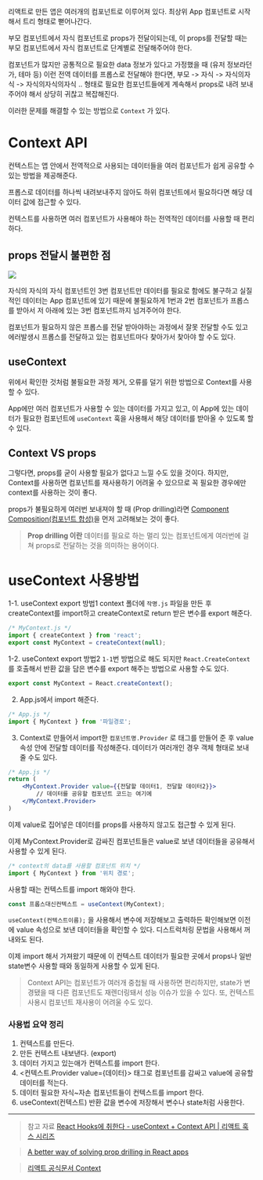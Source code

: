 리액트로 만든 앱은 여러개의 컴포넌트로 이루어져 있다.
최상위 App 컴포넌트로 시작해서 트리 형태로 뻗어나간다.

부모 컴포넌트에서 자식 컴포넌트로 props가 전달이되는데, 이 props를 전달할 때는 부모 컴포넌트에서 자식 컴포넌트로 단계별로 전달해주어야 한다.

컴포넌트가 많지만 공통적으로 필요한 data 정보가 있다고 가정했을 때 (유저 정보라던가, 테마 등) 이런 전역 데이터를 프롭스로 전달해야 한다면, 부모 -> 자식 -> 자식의자식 -> 자식의자식의자식 .. 형태로 필요한 컴포넌트들에게 계속해서 props로 내려 보내주어야 해서 상당히 귀찮고 복잡해진다.

이러한 문제를 해결할 수 있는 방법으로 `Context` 가 있다.

# Context API

컨텍스트는 앱 안에서 전역적으로 사용되는 데이터들을 여러 컴포넌트가 쉽게 공유할 수 있는 방법을 제공해준다.

프롭스로 데이터를 하나씩 내려보내주지 않아도 하위 컴포넌트에서 필요하다면 해당 데이터 값에 접근할 수 있다.

컨텍스트를 사용하면 여러 컴포넌트가 사용해야 하는 전역적인 데이터를 사용할 때 편리하다.

## props 전달시 불편한 점

![](https://velog.velcdn.com/images/reasonz/post/c9caab1c-31dc-4bae-8d45-76bf1a04ffc4/image.png)

자식의 자식의 자식 컴포넌트인 3번 컴포넌트만 데이터를 필요로 함에도 불구하고 실질적인 데이터는 App 컴포넌트에 있기 때문에 불필요하게 1번과 2번 컴포넌트가 프롭스를 받아서 저 아래에 있는 3번 컴포넌트까지 넘겨주어야 한다.

컴포넌트가 필요하지 않은 프롭스를 전달 받아야하는 과정에서 잘못 전달할 수도 있고 에러발생시 프롭스를 전달하고 있는 컴포넌트마다 찾아가서 찾아야 할 수도 있다.

## useContext

위에서 확인한 것처럼 불필요한 과정 제거, 오류를 덜기 위한 방법으로 Context를 사용할 수 있다.

App에만 여러 컴포넌트가 사용할 수 있는 데이터를 가지고 있고, 이 App에 있는 데이터가 필요한 컴포넌트에 `useContext` 훅을 사용해서 해당 데이터를 받아올 수 있도록 할 수 있다.

## Context VS props

그렇다면, props를 굳이 사용할 필요가 없다고 느낄 수도 있을 것이다.
하지만, Context를 사용하면 컴포넌트를 재사용하기 어려울 수 있으므로 꼭 필요한 경우에만 context를 사용하는 것이 좋다.

props가 불필요하게 여러번 보내져야 할 때 (Prop drilling)라면 [Component Composition(컴포넌트 합성)](https://ko.reactjs.org/docs/composition-vs-inheritance.html)을 먼저 고려해보는 것이 좋다.

> **Prop drilling 이란**
> 데이터를 필요로 하는 멀리 있는 컴포넌트에게 여러번에 걸쳐 props로 전달하는 것을 의미하는 용어이다.

# useContext 사용방법

1-1. useContext export 방법1
context 폴더에 `작명.js` 파일을 만든 후 createContext를 import하고 createContext로 return 받은 변수를 export 해준다.

```jsx
/* MyContext.js */
import { createContext } from 'react';
export const MyContext = createContext(null);
```

1-2. useContext export 방법2
`1-1`번 방법으로 해도 되지만 `React.CreateContext`를 호출해서 반환 값을 담은 변수를 export 해주는 방법으로 사용할 수도 있다.

```jsx
export const MyContext = React.createContext();
```

2. App.js에서 import 해준다.

```jsx
/* App.js */
import { MyContext } from '파일경로';
```

3. Context로 만들어서 import한 `컴포넌트명.Provider` 로 태그를 만들어 준 후 value 속성 안에 전달할 데이터를 작성해준다.
   데이터가 여러개인 경우 객체 형태로 보내줄 수도 있다.

```jsx
/* App.js */
return (
	<MyContext.Provider value={{전달할 데이터1, 전달할 데이터2}}>
    	// 데이터를 공유할 컴포넌트 코드는 여기에
    </MyContext.Provider>
)
```

이제 value로 집어넣은 데이터를 props를 사용하지 않고도 접근할 수 있게 된다.

이제 MyContext.Provider로 감싸진 컴포넌트들은 value로 보낸 데이터들을 공유해서 사용할 수 있게 된다.

```jsx
/* context의 data를 사용할 컴포넌트 위치 */
import { MyContext } from '위치 경로';
```

사용할 때는 컨텍스트를 import 해와야 한다.

```jsx
const 프롭스대신컨텍스트 = useContext(MyContext);
```

`useContext(컨텍스트이름);` 을 사용해서 변수에 저장해보고 출력하든 확인해보면 이전에 value 속성으로 보낸 데이터들을 확인할 수 있다.
디스트럭처링 문법을 사용해서 꺼내와도 된다.

이제 import 해서 가져왔기 때문에 이 컨텍스트 데이터가 필요한 곳에서 props나 일반 state변수 사용할 때와 동일하게 사용할 수 있게 된다.

> Context API는 컴포넌트가 여러개 중첩될 때 사용하면 편리하지만, state가 변경됐을 때 다른 컴포넌트도 재렌더링돼서 성능 이슈가 있을 수 있다.
> 또, 컨텍스트 사용시 컴포넌트 재사용이 어려울 수도 있다.

### 사용법 요약 정리

1. 컨텍스트를 만든다.
2. 만든 컨텍스트 내보낸다. (export)
3. 데이터 가지고 있는애가 컨텍스트를 import 한다.
4. <컨텍스트.Provider value={데이터}> 태그로 컴포넌트를 감싸고 value에 공유할 데이터를 적는다.
5. 데이터 필요한 자식~자손 컴포넌트들이 컨텍스트를 import 한다.
6. useContext(컨텍스트) 반환 값을 변수에 저장해서 변수나 state처럼 사용한다.

---

> 참고 자료
> [React Hooks에 취한다 - useContext + Context API | 리액트 훅스 시리즈](https://www.youtube.com/watch?v=LwvXVEHS638&list=PLZ5oZ2KmQEYjwhSxjB_74PoU6pmFzgVMO&index=5&ab_channel=%EB%B3%84%EC%BD%94%EB%94%A9)

> [A better way of solving prop drilling in React apps](https://blog.logrocket.com/solving-prop-drilling-react-apps/)

> [리액트 공식문서 Context](https://ko.reactjs.org/docs/context.html)
